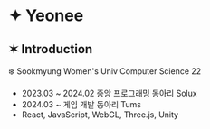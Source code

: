 # ✦ Yeonee

✶ Introduction
------------
❄️ Sookmyung Women's Univ Computer Science 22
* 2023.03 ~ 2024.02 중앙 프로그래밍 동아리 Solux
* 2024.03 ~ 게임 개발 동아리 Tums
* React, JavaScript, WebGL, Three.js, Unity
  
<!--
**y-eonee/y-eonee** is a ✨ _special_ ✨ repository because its `README.md` (this file) appears on your GitHub profile.

Here are some ideas to get you started:

- 🔭 I’m currently working on ...
- 🌱 I’m currently learning ...
- 👯 I’m looking to collaborate on ...
- 🤔 I’m looking for help with ...
- 💬 Ask me about ...
- 📫 How to reach me: ...
- 😄 Pronouns: ...
- ⚡ Fun fact: ...
-->
